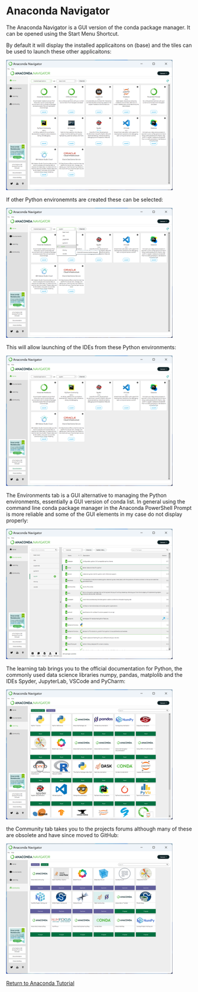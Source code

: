 # Anaconda Navigator

The Anaconda Navigator is a GUI version of the conda package manager. It can be opened using the Start Menu Shortcut.

By default it will display the installed applicaitons on (base) and the tiles can be used to launch these other applicaitons:

<img src='images_navigator/img_001.png' alt='img_001' width='450'/>

If other Python environemnts are created these can be selected:

<img src='images_navigator/img_002.png' alt='img_002' width='450'/>

This will allow launching of the IDEs from these Python environments:

<img src='images_navigator/img_003.png' alt='img_003' width='450'/>

The Environments tab is a GUI alternative to managing the Python environments, essentially a GUI version of conda list. In general using the command line conda package manager in the Anaconda PowerShell Prompt is more reliable and some of the GUI elements in my case do not display properly:

<img src='images_navigator/img_004.png' alt='img_004' width='450'/>

The learning tab brings you to the official documentation for Python, the commonly used data science libraries numpy, pandas, matplolib and the IDEs Spyder, JupyterLab, VSCode and PyCharm:

<img src='images_navigator/img_005.png' alt='img_005' width='450'/>

the Community tab takes you to the projects forums although many of these are obsolete and have since moved to GitHub:

<img src='images_navigator/img_006.png' alt='img_006' width='450'/>

[Return to Anaconda Tutorial](./readme.md)